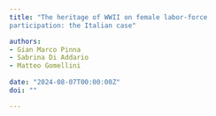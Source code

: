 ```yaml
---
title: "The heritage of WWII on female labor-force
participation: the Italian case"

authors:
- Gian Marco Pinna
- Sabrina Di Addario
- Matteo Gomellini
  
date: "2024-08-07T00:00:00Z"
doi: ""

---
```

